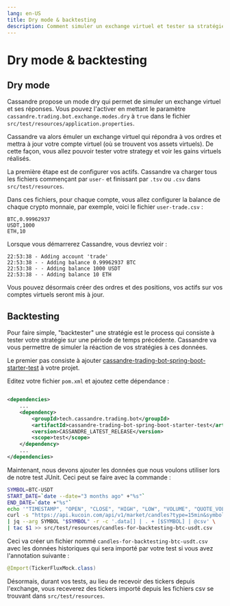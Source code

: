 ```yaml
---
lang: en-US
title: Dry mode & backtesting
description: Comment simuler un exchange virtuel et tester sa stratégie
---
```


# Dry mode & backtesting

## Dry mode

Cassandre propose un mode dry qui permet de simuler un exchange virtuel et ses réponses. Vous pouvez l'activer en
mettant le paramètre `cassandre.trading.bot.exchange.modes.dry` à `true` dans le
fichier `src/test/resources/application.properties`.

Cassandre va alors émuler un exchange virtuel qui répondra à vos ordres et mettra à jour votre compte virtuel (où se
trouvent vos assets virtuels). De cette façon, vous allez pouvoir tester votre strategy et voir les gains virtuels
réalisés.

La première étape est de configurer vos actifs. Cassandre va charger tous les fichiers commençant par  `user-` et
finissant par `.tsv` ou `.csv` dans `src/test/resources`.

Dans ces fichiers, pour chaque compte, vous allez configurer la balance de chaque crypto monnaie, par exemple, voici le
fichier `user-trade.csv` :

```
BTC,0.99962937
USDT,1000
ETH,10 
```

Lorsque vous démarrerez Cassandre, vous devriez voir :

```
22:53:38 - Adding account 'trade'
22:53:38 - - Adding balance 0.99962937 BTC
22:53:38 - - Adding balance 1000 USDT
22:53:38 - - Adding balance 10 ETH
```

Vous pouvez désormais créer des ordres et des positions, vos actifs sur vos comptes virtuels seront mis à jour.

## Backtesting

Pour faire simple, "backtester" une stratégie est le process qui consiste à tester votre stratégie sur une période de
temps précédente. Cassandre va vous permettre de simuler la réaction de vos stratégies à ces données.

Le premier pas consiste à
ajouter [cassandre-trading-bot-spring-boot-starter-test](https://search.maven.org/search?q=a:cassandre-trading-bot-spring-boot-starter-test)
à votre projet.

Editez votre fichier `pom.xml` et ajoutez cette dépendance :

```xml

<dependencies>
    ...
    <dependency>
        <groupId>tech.cassandre.trading.bot</groupId>
        <artifactId>cassandre-trading-bot-spring-boot-starter-test</artifactId>
        <version>CASSANDRE_LATEST_RELEASE</version>
        <scope>test</scope>
    </dependency>
    ...
</dependencies>
```

Maintenant, nous devons ajouter les données que nous voulons utiliser lors de notre test JUnit. Ceci peut se faire avec
la commande :

```bash
SYMBOL=BTC-USDT
START_DATE=`date --date="3 months ago" +"%s"`
END_DATE=`date +"%s"`
echo '"TIMESTAMP", "OPEN", "CLOSE", "HIGH", "LOW", "VOLUME", "QUOTE_VOLUME", "CURRENCY_PAIR"' > src/test/resources/candles-for-backtesting-btc-usdt.csv
curl -s "https://api.kucoin.com/api/v1/market/candles?type=15min&symbol=${SYMBOL}&startAt=${START_DATE}&endAt=${END_DATE}" \
| jq --arg SYMBOL "$SYMBOL" -r -c '.data[] | . + [$SYMBOL] | @csv' \
| tac $1 >> src/test/resources/candles-for-backtesting-btc-usdt.csv
```

Ceci va créer un fichier nommé `candles-for-backtesting-btc-usdt.csv` avec les données historiques qui sera importé par
votre test si vous avez l'annotation suivante :

```java
@Import(TickerFluxMock.class)
```

Désormais, durant vos tests, au lieu de recevoir des tickers depuis l'exchange, vous receverez des tickers importé
depuis les fichiers csv se trouvant dans `src/test/resources`.

